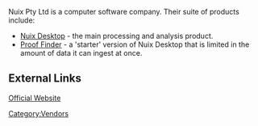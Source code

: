 Nuix Pty Ltd is a computer software company. Their suite of products
include:

- [Nuix Desktop](Nuix_Desktop "wikilink") - the main processing and
  analysis product.
- [Proof Finder](Proof_Finder "wikilink") - a 'starter' version of Nuix
  Desktop that is limited in the amount of data it can ingest at once.

## External Links

[Official Website](http://www.nuix.com/)

[Category:Vendors](Category:Vendors "wikilink")